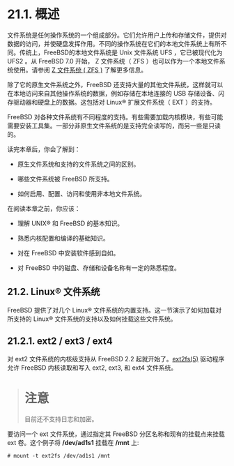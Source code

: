 # 21.1. 概述

文件系统是任何操作系统的一个组成部分。它们允许用户上传和存储文件，提供对数据的访问，并使硬盘发挥作用。不同的操作系统在它们的本地文件系统上有所不同。传统上，FreeBSD的本地文件系统是 Unix 文件系统 UFS ，它已被现代化为 UFS2 。从 FreeBSD 7.0 开始， Z 文件系统（ ZFS ）也可以作为一个本地文件系统使用。请参阅 [ Z 文件系统 ( ZFS )](https://docs.freebsd.org/en/books/handbook/zfs/index.html#zfs) 了解更多信息。

除了它的原生文件系统之外，FreeBSD 还支持大量的其他文件系统，这样就可以在本地访问来自其他操作系统的数据，例如存储在本地连接的 USB 存储设备、闪存驱动器和硬盘上的数据。这包括对 Linux® 扩展文件系统（ EXT ）的支持。

FreeBSD 对各种文件系统有不同程度的支持。有些需要加载内核模块，有些可能需要安装工具集。一部分非原生文件系统的是支持完全读写的，而另一些是只读的。

读完本章后，你会了解到：

- 原生文件系统和支持的文件系统之间的区别。

- 哪些文件系统被 FreeBSD 所支持。

- 如何启用、配置、访问和使用非本地文件系统。

在阅读本章之前，你应该：

- 理解 UNIX® 和 FreeBSD 的基本知识。

- 熟悉内核配置和编译的基础知识。

- 对在 FreeBSD 中安装软件感到自如。

- 对 FreeBSD 中的磁盘、存储和设备名称有一定的熟悉程度。

## 21.2. Linux® 文件系统

FreeBSD 提供了对几个 Linux® 文件系统的内置支持。这一节演示了如何加载对所支持的 Linux® 文件系统的支持以及如何挂载这些文件系统。

## 21.2.1. ext2 / ext3 / ext4

对 ext2 文件系统的内核级支持从 FreeBSD 2.2 起就开始了。[ext2fs(5)](https://www.freebsd.org/cgi/man.cgi?query=ext2fs&sektion=5&format=html) 驱动程序允许 FreeBSD 内核读取和写入 ext2, ext3, 和 ext4 文件系统。
># 注意
>目前还不支持日志和加密。

要访问一个 ext 文件系统，通过指定其 FreeBSD 分区名称和现有的挂载点来挂载 ext 卷。这个例子将 **/dev/ad1s1** 挂载在 **/mnt** 上:
```
# mount -t ext2fs /dev/ad1s1 /mnt
```
